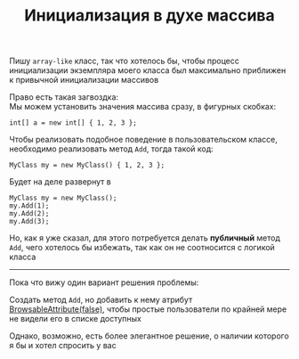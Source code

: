 ﻿---
title: "Инициализация в духе массива"
se.owner.user_id: 248572
se.owner.display_name: "Kir_Antipov"
se.owner.link: "https://ru.stackoverflow.com/users/248572/kir-antipov"
se.link: "https://ru.stackoverflow.com/questions/881977/%d0%98%d0%bd%d0%b8%d1%86%d0%b8%d0%b0%d0%bb%d0%b8%d0%b7%d0%b0%d1%86%d0%b8%d1%8f-%d0%b2-%d0%b4%d1%83%d1%85%d0%b5-%d0%bc%d0%b0%d1%81%d1%81%d0%b8%d0%b2%d0%b0"
se.question_id: 881977
se.post_type: question
se.score: 2
---
<p>Пишу <code>array-like</code> класс, так что хотелось бы, чтобы процесс инициализации экземпляра моего класса был максимально приближен к привычной инициализации массивов </p>

<p>Право есть такая загвоздка:<br>
Мы можем установить значения массива сразу, в фигурных скобках:</p>

<pre><code>int[] a = new int[] { 1, 2, 3 };
</code></pre>

<p>Чтобы реализовать подобное поведение в пользовательском классе, необходимо реализовать метод <code>Add</code>, тогда такой код:</p>

<pre><code>MyClass my = new MyClass() { 1, 2, 3 };
</code></pre>

<p>Будет на деле развернут в </p>

<pre><code>MyClass my = new MyClass();
my.Add(1);
my.Add(2);
my.Add(3);
</code></pre>

<p>Но, как я уже сказал, для этого потребуется делать <strong>публичный</strong> метод <code>Add</code>, чего хотелось бы избежать, так как он не соотносится с логикой класса </p>

<hr>

<p>Пока что вижу один вариант решения проблемы: </p>

<p>Создать метод <code>Add</code>, но добавить к нему атрибут <a href="https://docs.microsoft.com/ru-ru/dotnet/api/system.componentmodel.browsableattribute?redirectedfrom=MSDN" rel="nofollow noreferrer">BrowsableAttribute(false)</a>, чтобы простые пользователи по крайней мере не видели его в списке доступных </p>

<p>Однако, возможно, есть более элегантное решение, о наличии которого я бы и хотел спросить у вас</p>
